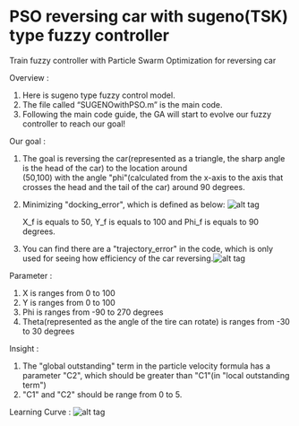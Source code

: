 # PSO reversing car with sugeno(TSK) type fuzzy controller
Train fuzzy controller with Particle Swarm Optimization for reversing car

Overview : 
1. Here is sugeno type fuzzy control model.
2. The file called “SUGENOwithPSO.m” is the main code.
3. Following the main code guide, the GA will start to evolve our fuzzy controller to reach our goal!

Our goal :
1. The goal is reversing the car(represented as a triangle, the sharp angle is the head of the car) to the location around  
   (50,100) with the angle "phi"(calculated from the x-axis to the axis that crosses the head and the tail of the car) around 
   90 degrees.
2. Minimizing "docking_error", which is defined as below: ![alt tag](https://user-images.githubusercontent.com/34533532/34327542-6aa61a3c-e902-11e7-9d0c-e9cd5ab02fac.png)

   X_f is equals to 50, Y_f is equals to 100 and Phi_f is equals to 90 degrees.
3. You can find there are a "trajectory_error" in the code, which is only used for seeing how efficiency of the car reversing.![alt tag](https://user-images.githubusercontent.com/34533532/34327543-6acdebd4-e902-11e7-9ac2-8074a83912bf.png)

Parameter : 
1. X is ranges from 0 to 100
2. Y is ranges from 0 to 100
3. Phi is ranges from -90 to 270 degrees
4. Theta(represented as the angle of the tire can rotate) is ranges from -30 to 30 degrees

Insight : 
1. The "global outstanding" term in the particle velocity formula has a parameter "C2", which should be greater than "C1"(in "local outstanding term")
2. "C1" and "C2" should be range from 0 to 5.

Learning Curve : 
![alt tag](https://user-images.githubusercontent.com/34533532/34327541-6a731682-e902-11e7-9a6f-7a65b94a709a.png)
